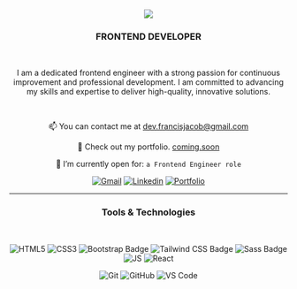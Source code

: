 <h1 align="center">
    <img src="https://readme-typing-svg.herokuapp.com/?font=Righteous&size=35&center=true&vCenter=true&width=500&height=70&duration=3500&lines=Hey!+👋;+I'm+Jacob+!;" />
</h1>

<h3 align="center">FRONTEND DEVELOPER</h3>

<br/>

<div align="center">
  <p>
    I am a dedicated frontend engineer with a strong passion for continuous improvement and professional development. I am committed to advancing my skills and expertise to deliver high-quality, innovative solutions.
  </p>
  
  <br/>

  📫 You can contact me at [dev.francisjacob@gmail.com](mailto:dev.francisjacob@gmail.com) 
  
  📁 Check out my portfolio. [coming.soon](#) 
  
  🤝 I’m currently open for: `a Frontend Engineer role` 
  
</div>


<div align="center">
  <a href="mailto:dev.francisjacob@gmail.com"><img img src="https://img.shields.io/badge/Gmail-%23EA4335.svg?style=flat&logo=gmail&logoColor=white" alt="Gmail"/></a>
  <a href="https://www.linkedin.com/in/francis-jacob-7330092a7"><img src="https://img.shields.io/badge/LinkedIn-0A66C2?logo=linkedin&logoColor=fff" alt="Linkedin"/></a>
  <a href=""><img src="https://img.shields.io/badge/Portfolio-FF991C?logo=linkedin&logoColor=fff" alt="Portfolio"/></a>
</div>

<hr/>

<h3 align="center">Tools & Technologies</h3>

<br/>

<div align="center">
  
  ![HTML5](https://img.shields.io/badge/HTML5-E34F26?style=for-the-badge&logo=html5&logoColor=fff)
  ![CSS3](https://img.shields.io/badge/CSS3-1572B6?style=for-the-badge&logo=css3&logoColor=fff)
  ![Bootstrap Badge](https://img.shields.io/badge/Bootstrap-111184?logo=bootstrap&logoColor=fff&style=for-the-badge)
  ![Tailwind CSS Badge](https://img.shields.io/badge/Tailwind%20CSS-06B6D4?logo=tailwindcss&logoColor=fff&style=for-the-badge)
  ![Sass Badge](https://img.shields.io/badge/Sass-C69?logo=sass&logoColor=fff&style=for-the-badge)
  ![JS](https://img.shields.io/badge/JavaScript-323330?style=for-the-badge&logo=javascript&logoColor=F7DF1E)
  ![React](https://img.shields.io/badge/React-007ACC?style=for-the-badge&logo=react&logoColor=fff)

  ![Git](https://img.shields.io/badge/-Git-F05032?style=for-the-badge&logo=git&logoColor=white)
  ![GitHub](https://img.shields.io/badge/GitHub-100000?style=for-the-badge&logo=github&logoColor=white)
  ![VS Code](https://img.shields.io/badge/-VS%20Code-007ACC?style=for-the-badge&logo=visual%20studio%20code&logoColor=white)
</div>



